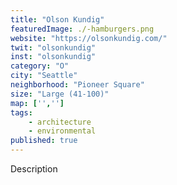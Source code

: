```yaml
---
title: "Olson Kundig"
featuredImage: ./-hamburgers.png
website: "https://olsonkundig.com/"
twit: "olsonkundig"
inst: "olsonkundig"
category: "O"
city: "Seattle"
neighborhood: "Pioneer Square"
size: "Large (41-100)"
map: ['','']
tags:
    - architecture
    - environmental
published: true
---
```


Description
